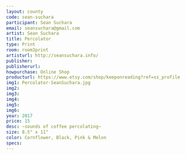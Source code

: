 ```yaml
---
layout: county 
code: sean-suchara
participant: Sean Suchara
email: seansuchara@gmail.com
artist: Sean Suchara
title: Percolator
type: Print
room: room3print
artisturl: http://seansuchara.info/
publisher: 
publisherurl: 
howpurchase: Online Shop
producturl: https://www.etsy.com/shop/keeponreading?ref=ss_profile
img1: Percolator-SeanSuchara.jpg
img2: 
img3: 
img4: 
img5: 
img6: 
year: 2017
price: 15
desc: ~sounds of coffee percolating~
size: 8.5" x 11"
color: Cornflower, Black, Pink & Melon
specs: 
---
```

